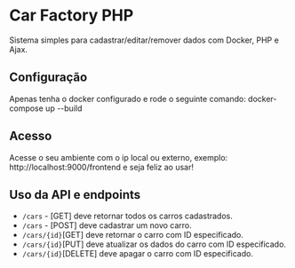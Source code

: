 # Car Factory PHP

Sistema simples para cadastrar/editar/remover dados com Docker, PHP e Ajax.

## Configuração

Apenas tenha o docker configurado e rode o seguinte comando: docker-compose up --build


## Acesso

Acesse o seu ambiente com o ip local ou externo, exemplo: http://localhost:9000/frontend e seja feliz ao usar!

## Uso da API e endpoints
 - `/cars` - [GET] deve retornar todos os carros cadastrados.
 - `/cars` - [POST] deve cadastrar um novo carro.
 - `/cars/{id}`[GET] deve retornar o carro com ID especificado.
 - `/cars/{id}`[PUT] deve atualizar os dados do carro com ID especificado.
 - `/cars/{id}`[DELETE] deve apagar o carro com ID especificado.
